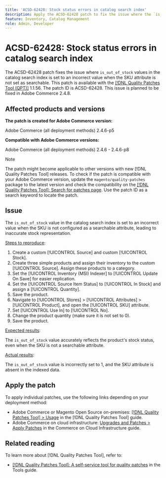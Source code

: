 ```yaml
---
title: 'ACSD-62428: Stock status errors in catalog search index'
description: Apply the ACSD-62428 patch to fix the issue where the `is_out_of_stock` value in the catalog search index is incorrectly set when the SKU is not as a searchable attribute.
feature: Inventory, Catalog Management
role: Admin, Developer
---
```

# ACSD-62428: Stock status errors in catalog search index

The ACSD-62428 patch fixes the issue where `is_out_of_stock` values in the catalog search index is set to an incorrect value when the SKU attribute is not set as searchable. This patch is available with the [[!DNL Quality Patches Tool (QPT)]](/help/tools/quality-patches-tool/quality-patches-tool-to-self-serve-quality-patches.md) 1.1.56. The patch ID is ACSD-62428. This issue is planned to be fixed in Adobe Commerce 2.4.8.

## Affected products and versions

**The patch is created for Adobe Commerce version:**

Adobe Commerce (all deployment methods)  2.4.6-p5

**Compatible with Adobe Commerce versions:**

Adobe Commerce (all deployment methods) 2.4.6 - 2.4.6-p8


>[!NOTE]
>
>The patch might become applicable to other versions with new [!DNL Quality Patches Tool] releases. To check if the patch is compatible with your Adobe Commerce version, update the `magento/quality-patches` package to the latest version and check the compatibility on the [[!DNL Quality Patches Tool]: Search for patches page](https://experienceleague.adobe.com/tools/commerce-quality-patches/index.html). Use the patch ID as a search keyword to locate the patch.

## Issue

The `is_out_of_stock` value in the catalog search index is set to an incorrect value when the SKU is not configured as a searchable attribute, leading to inaccurate stock representation.

<u>Steps to reproduce</u>:

1. Create a custom [!UICONTROL Source] and custom [!UICONTROL Stock].
1. Create three simple products and assign their inventory to the custom [!UICONTROL Source]. Assign these products to a category.
1. Set the [!UICONTROL Inventory (MSI) Indexer] to [!UICONTROL Update On Save] for easier replication.
1. Set the [!UICONTROL Source Item Status] to [!UICONTROL In Stock] and assign a  [!UICONTROL Quantity].
1. Save the product.
1. Navigate to [!UICONTROL Stores] > [!UICONTROL Attributes] > [!UICONTROL Product], and open the [!UICONTROL SKU] attribute.
1. Set  [!UICONTROL Use In] to [!UICONTROL No].
1. Change the product quantity (make sure it is not set to 0).
1. Save the product.

<u>Expected results</u>:

The `is_out_of_stock` value accurately reflects the product's stock status, even when the SKU is not a searchable attribute.

<u>Actual results</u>:

The `is_out_of_stock` value is incorrectly set to 1, and the SKU attribute is absent in the indexed data.

## Apply the patch

To apply individual patches, use the following links depending on your deployment method:

* Adobe Commerce or Magento Open Source on-premises: [[!DNL Quality Patches Tool] > Usage](/help/tools/quality-patches-tool/usage.md) in the [!DNL Quality Patches Tool] guide.
* Adobe Commerce on cloud infrastructure: [Upgrades and Patches > Apply Patches](https://experienceleague.adobe.com/docs/commerce-cloud-service/user-guide/develop/upgrade/apply-patches.html) in the Commerce on Cloud Infrastructure guide.


## Related reading

To learn more about [!DNL Quality Patches Tool], refer to:

* [[!DNL Quality Patches Tool]: A self-service tool for quality patches](/help/tools/quality-patches-tool/quality-patches-tool-to-self-serve-quality-patches.md) in the Tools guide.
